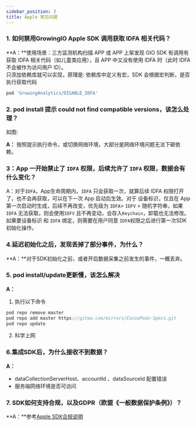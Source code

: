 ```yaml
---
sidebar_position: 3
title: Apple 常见问题
---
```


### 1. 如何禁用GrowingIO Apple SDK 调用获取 IDFA 相关代码？
**A：**使用场景：三方监测机构扫描 APP 或 APP 上架发现 GIO SDK 有调用有获取 IDFA 相关代码（如儿童类应用），且 APP 中又没有使用 IDFA 时（此时 IDFA 不会被作为访问用户 ID）。<br/>
只添加依赖库就可以实现，原理是: 依赖库中定义有宏，SDK 会根据宏判断，是否执行获取代码
```ruby
pod 'GrowingAnalytics/DISABLE_IDFA'
```

### 2. pod install 提示 could not find compatible versions，该怎么处理？
如图: <br/>
<ImageLoader path="img/question/noversions" />

**A：** 按照提示执行命令，或切换网络环境，大部分是网络环境问题无法下砸依赖。

### 3：App 一开始禁止了 `IDFA` 权限，后续允许了 `IDFA` 权限，数据会有什么变化？

A：对于`IDFA`，App生命周期内，`IDFA` 只会获取一次，就算后续 IDFA 权限打开了，也不会再获取，可以在下一次 App 启动后生效。对于 设备标识，仅且在 App 第一次启动时生成，后续不再改变，优先级为 `IDFA`> `IDFV` > 随机字符串，如果 `IDFA` 无法获取，则会使用`IDFV` 且不再变动，会存入`Keychain`，卸载也无法修改。如果要设备标识 和 `IDFA` 绑定，则需要在用户同意 `IDFA`权限之后进行第一次SDK初始化操作。

### 4.延迟初始化之后，发现丢掉了部分事件，为什么？
**A：**对于SDK初始化之前，或者开启数据采集之前发生的事件，一概丢弃。

### 5. pod install/update更新慢，该怎么解决
**A：**
1. 执行以下命令
```c
pod repo remove master
pod repo add master https://gitee.com/mirrors/CocoaPods-Specs.git
pod repo update
```
2. 科学上网



### 6.集成SDK后，为什么接收不到数据？
**A：**
* dataCollectionServerHost、accountId 、dataSourceId 配置错误
* 服务端网络环境是否可访问

### 7. SDK如何支持合规，以及GDPR（欧盟《一般数据保护条例》）？
**A：**参考[Apple SDK合规说明](/knowledge/compliance/iosCompliance)

